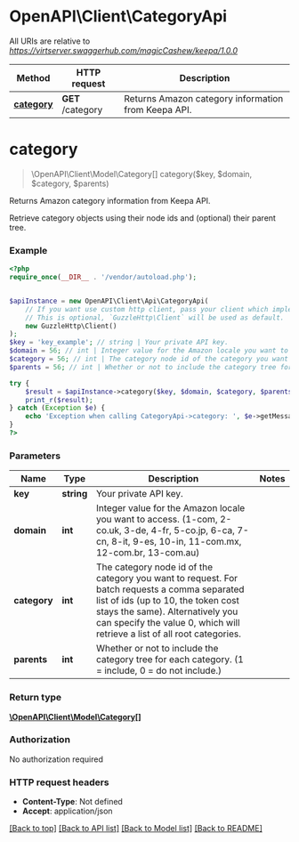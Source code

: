 # OpenAPI\Client\CategoryApi

All URIs are relative to *https://virtserver.swaggerhub.com/magicCashew/keepa/1.0.0*

Method | HTTP request | Description
------------- | ------------- | -------------
[**category**](CategoryApi.md#category) | **GET** /category | Returns Amazon category information from Keepa API.


# **category**
> \OpenAPI\Client\Model\Category[] category($key, $domain, $category, $parents)

Returns Amazon category information from Keepa API.

Retrieve category objects using their node ids and (optional) their parent tree.

### Example
```php
<?php
require_once(__DIR__ . '/vendor/autoload.php');


$apiInstance = new OpenAPI\Client\Api\CategoryApi(
    // If you want use custom http client, pass your client which implements `GuzzleHttp\ClientInterface`.
    // This is optional, `GuzzleHttp\Client` will be used as default.
    new GuzzleHttp\Client()
);
$key = 'key_example'; // string | Your private API key.
$domain = 56; // int | Integer value for the Amazon locale you want to access. (1-com, 2-co.uk, 3-de, 4-fr, 5-co.jp, 6-ca, 7-cn, 8-it, 9-es, 10-in, 11-com.mx, 12-com.br, 13-com.au)
$category = 56; // int | The category node id of the category you want to request. For batch requests a comma separated list of ids (up to 10, the token cost stays the same). Alternatively you can specify the value 0, which will retrieve a list of all root categories.
$parents = 56; // int | Whether or not to include the category tree for each category. (1 = include, 0 = do not include.)

try {
    $result = $apiInstance->category($key, $domain, $category, $parents);
    print_r($result);
} catch (Exception $e) {
    echo 'Exception when calling CategoryApi->category: ', $e->getMessage(), PHP_EOL;
}
?>
```

### Parameters

Name | Type | Description  | Notes
------------- | ------------- | ------------- | -------------
 **key** | **string**| Your private API key. |
 **domain** | **int**| Integer value for the Amazon locale you want to access. (1-com, 2-co.uk, 3-de, 4-fr, 5-co.jp, 6-ca, 7-cn, 8-it, 9-es, 10-in, 11-com.mx, 12-com.br, 13-com.au) |
 **category** | **int**| The category node id of the category you want to request. For batch requests a comma separated list of ids (up to 10, the token cost stays the same). Alternatively you can specify the value 0, which will retrieve a list of all root categories. |
 **parents** | **int**| Whether or not to include the category tree for each category. (1 &#x3D; include, 0 &#x3D; do not include.) |

### Return type

[**\OpenAPI\Client\Model\Category[]**](../Model/Category.md)

### Authorization

No authorization required

### HTTP request headers

 - **Content-Type**: Not defined
 - **Accept**: application/json

[[Back to top]](#) [[Back to API list]](../../README.md#documentation-for-api-endpoints) [[Back to Model list]](../../README.md#documentation-for-models) [[Back to README]](../../README.md)


